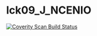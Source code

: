 # lck09_J_NCENIO
<a href="https://scan.coverity.com/projects/wendyzhang1121-lck09_j_ncenio">
  <img alt="Coverity Scan Build Status"
       src="https://scan.coverity.com/projects/9549/badge.svg"/>
</a>
